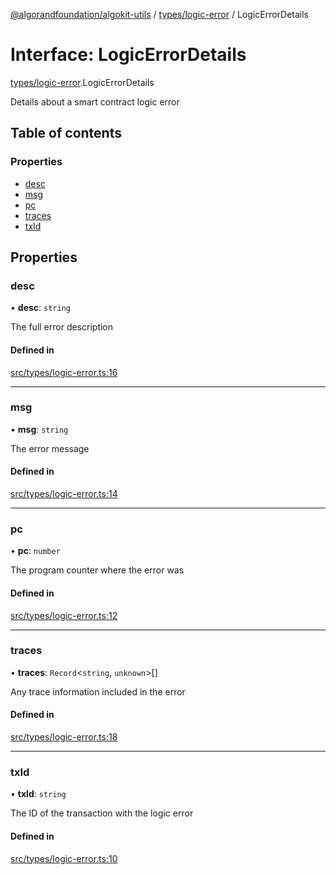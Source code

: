 [@algorandfoundation/algokit-utils](../README.md) / [types/logic-error](../modules/types_logic_error.md) / LogicErrorDetails

# Interface: LogicErrorDetails

[types/logic-error](../modules/types_logic_error.md).LogicErrorDetails

Details about a smart contract logic error

## Table of contents

### Properties

- [desc](types_logic_error.LogicErrorDetails.md#desc)
- [msg](types_logic_error.LogicErrorDetails.md#msg)
- [pc](types_logic_error.LogicErrorDetails.md#pc)
- [traces](types_logic_error.LogicErrorDetails.md#traces)
- [txId](types_logic_error.LogicErrorDetails.md#txid)

## Properties

### desc

• **desc**: `string`

The full error description

#### Defined in

[src/types/logic-error.ts:16](https://github.com/joe-p/algokit-utils-ts/blob/main/src/types/logic-error.ts#L16)

___

### msg

• **msg**: `string`

The error message

#### Defined in

[src/types/logic-error.ts:14](https://github.com/joe-p/algokit-utils-ts/blob/main/src/types/logic-error.ts#L14)

___

### pc

• **pc**: `number`

The program counter where the error was

#### Defined in

[src/types/logic-error.ts:12](https://github.com/joe-p/algokit-utils-ts/blob/main/src/types/logic-error.ts#L12)

___

### traces

• **traces**: `Record`\<`string`, `unknown`\>[]

Any trace information included in the error

#### Defined in

[src/types/logic-error.ts:18](https://github.com/joe-p/algokit-utils-ts/blob/main/src/types/logic-error.ts#L18)

___

### txId

• **txId**: `string`

The ID of the transaction with the logic error

#### Defined in

[src/types/logic-error.ts:10](https://github.com/joe-p/algokit-utils-ts/blob/main/src/types/logic-error.ts#L10)
